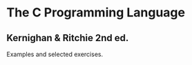 The C Programming Language
==========================

Kernighan & Ritchie 2nd ed.
---------------------------

Examples and selected exercises.
